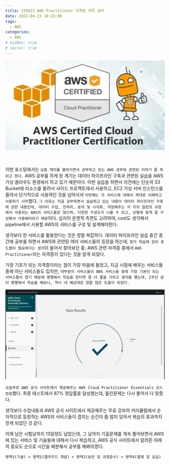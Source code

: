 ```yaml
---
title: 220423 AWS Practitioner 자격증 취득 준비
date: 2022-04-23 18:23:00
tags:
  - AWS
categories:
  - AWS
# hidden: true
# secret: true
---
```


<div align="center">
  <img src="/images/post_images/220423_aws_practitioner.webp" alt="AWS Practitioner">
</div>

<br/>
<br/>

이번 포스팅에서는 `요즘 재미를 붙여가면서 공부하고 있는 AWS 공부와 관련된 이야기 좀 하려고 한다.` AWS 공부를 하게 된 계기는 데이터 파이프라인 구축과 관련된 실습을 AWS 가상 클라우드 환경에서 하고 있기 때문이다.
이번 실습을 하면서 이전에는 단순히 S3 Bucket에 리소스를 올려서 사이드 프로젝트에서 사용하고, EC2 가상 서버 인스턴스를 올려서 단기적으로 사용하던 것을 넘어서서 `이번에는 각 서비스에 대해서 제대로 이해하고 사용하기 시작`했다.
`그 이유는 지금 공부하면서 실습하고 있는 내용이 데이터 파이프라인 구축에 관한 내용인데, 데이터 수집, 전처리, 분석 및 시각화, 저장해주는 각 각의 일련의 과정에서 사용되는 AWS의 서비스들은 많으며, 다양한 구성도가 나올 수 있고, 상황에 맞게 잘 구성해서 사용해야되기 때문`이다.
심지어 운영적 측면도 고려하여, cost도 생각해서 pipeline에서 사용할 AWS의 서비스를 구성 및 설계해야한다.

생각보다 한 서비스를 활용한다는 것은 정말 복잡하다. 데이터 파이프라인 실습 중간 중간에 공부를 하면서 AWS와 관련된 여러 서비스들이 등장을 하는데, `뭔가 학습에 있어 로드맵이 필요하다는 생각`이 들어서 찾아보던 중, AWS 관련 자격증 중에서 `AWS Practitioner`라는 자격증이 있다는 것을 알게 되었다.

가장 기초가 되는 자격증이라는 점이 가장 마음에 들었고, 지금 시점에 배우는 서비스들 중에 아닌 서비스들도 있지만, `대부분의 서비스들이 AWS 서비스들 중에 가장 기본이 되는 서비스들이 많기 때문에 병행해서 학습을 한다면 좀 더 좋을 거라고 생각을 했는데, 2주간 같이 병행해서 학습을 해보니, 역시 내 예상대로 정말 많은 도움이 되었다.`

<div align="center">
  <img src="/images/post_images/220423_aws_cloud_practitioner_essentials_course_test.png" alt="AWS Practitioner Online Course Final Test">
</div>

`오늘부로 AWS 공식 사이트에서 제공해주는 AWS Cloud Practitioner Essentials 코스 완료`했다. 최종 테스트에서 87% 정답률을 달성했는데, 틀린문제는 다시 풀어서 다 맞췄다.

생각보다 수업내용과 AWS 공식 사이트에서 제공해주는 무료 강좌의 커리큘럼에서 순차적으로 등장하는 AWS의 서비스들이 겹치는 순간이 좀 많이 있어서 복습의 효과까지 얻게 되었던 것 같다.

이제 남은 시험날까지 13일정도 남았는데, 그 날까지 기출문제를 계속 풀어보면서 AWS에 있는 서비스 및 기술들에 대해서 다시 복습하고, AWS 공식 사이트에서 알려준 아래의 중요도 순으로 시간을 배분해서 공부를 해봐야겠다.

`영역3(기술) > 영역1(클라우드 개념) > 영역2(보안 및 규정준수) > 영역4(결제 및 요금)`
